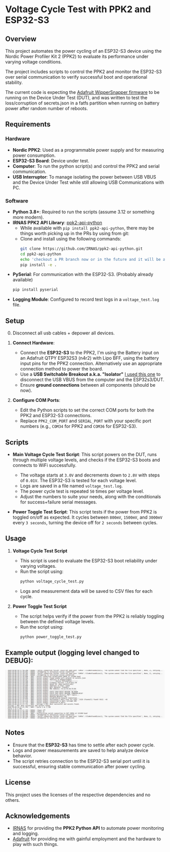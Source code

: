 # Voltage Cycle Test with PPK2 and ESP32-S3

## Overview
This project automates the power cycling of an ESP32-S3 device using the Nordic Power Profiler Kit 2 (PPK2) to evaluate its performance under varying voltage conditions. 

The project includes scripts to control the PPK2 and monitor the ESP32-S3 over serial communication to verify successful boot and operational stability. 

The current code is expecting the [Adafruit WipperSnapper firmware](https://github.com/adafruit/adafruit_Wippersnapper_arduino/) to be running on the Device Under Test (DUT), and was written to test the loss/corruption of secrets.json in a fatfs partition when running on battery power after random number of reboots.

## Requirements

### Hardware
- **Nordic PPK2**: Used as a programmable power supply and for measuring power consumption.
- **ESP32-S3 Board**: Device under test.
- **Computer**: To run the python script(s) and control the PPK2 and serial communication.
- **USB Interruptor**: To manage isolating the power between USB VBUS and the Device Under Test while still allowing USB Communications with PC.

### Software
- **Python 3.8+**: Required to run the scripts (assume 3.12 or something more modern).
- **IRNAS PPK2 API Library**: [ppk2-api-python](https://github.com/IRNAS/ppk2-api-python) 
  - While available with `pip install ppk2-api-python`, there may be things worth picking up in the PRs by using from git:
  - Clone and install using the following commands:
    ```bash
    git clone https://github.com/IRNAS/ppk2-api-python.git
    cd ppk2-api-python
    echo 'checkout a PR branch now or in the future and it will be available immediately'
    pip install -e .
    ```
- **PySerial**: For communication with the ESP32-S3. (Probably already available)
  ```bash
  pip install pyserial
  ```
- **Logging Module**: Configured to record test logs in a `voltage_test.log` file.

## Setup
0. Disconnect all usb cables + depower all devices.
1. **Connect Hardware**:
   - Connect the **ESP32-S3** to the PPK2, I'm using the Battery input on an Adafruit QTPY ESP32S3 (n4r2) with Lipo BFF, using the battery input pins for the PPK2 connection. Alternatively use an appropriate connection method to power the board.
   - Use a **USB Switchable Breakout a.k.a. "Isolator"** [I used this one](https://www.adafruit.com/product/5972) to disconnect the USB VBUS from the computer and the ESP32s3/DUT.
   - Ensure **ground connections** between all components (should be now).

2. **Configure COM Ports**:
   - Edit the Python scripts to set the correct COM ports for both the PPK2 and ESP32-S3 connections.
   - Replace `PPK2_COM_PORT` and `SERIAL_PORT` with your specific port numbers (e.g., `COM34` for PPK2 and `COM36` for ESP32-S3).

## Scripts
- **Main Voltage Cycle Test Script**: This script powers on the DUT, runs through multiple voltage levels, and checks if the ESP32-S3 boots and connects to WiFi successfully.
  - The voltage starts at `3.0V` and decrements down to `2.8V` with steps of `0.01V`. The ESP32-S3 is tested for each voltage level.
  - Logs are saved in a file named `voltage_test.log`.
  - The power cycle test is repeated `50` times per voltage level.
  - Adjust the numbers to suite your needs, along with the conditionals for success+failure serial messages.
  
- **Power Toggle Test Script**: This script tests if the power from PPK2 is toggled on/off as expected. It cycles between `800mV`, `1500mV`, and `3000mV` every `3 seconds`, turning the device off for `2 seconds` between cycles.

## Usage
1. **Voltage Cycle Test Script**
   - This script is used to evaluate the ESP32-S3 boot reliability under varying voltages.
   - Run the script using:
     ```bash
     python voltage_cycle_test.py
     ```
   - Logs and measurement data will be saved to CSV files for each cycle.

2. **Power Toggle Test Script**
   - The script helps verify if the power from the PPK2 is reliably toggling between the defined voltage levels.
   - Run the script using:
     ```bash
     python power_toggle_test.py
     ```

## Example output (logging level changed to DEBUG):
![Example Serial Output Image](example.jpg)

## Notes
- Ensure that the **ESP32-S3** has time to settle after each power cycle.
- Logs and power measurements are saved to help analyze device behavior.
- The script retries connection to the ESP32-S3 serial port until it is successful, ensuring stable communication after power cycling.

## License
This project uses the licenses of the respective dependencies and no others.

## Acknowledgements
- [IRNAS](https://github.com/IRNAS) for providing the **PPK2 Python API** to automate power monitoring and logging.
- [Adafruit](https://www.adafruit.com) for providing me with gainful employment and the hardware to play with such things.
